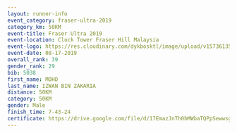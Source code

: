 ```yaml
---
layout: runner-info 
event_category: fraser-ultra-2019 
category_km: 50KM 
event-title: Fraser Ultra 2019 
event-location: Clock Tower Fraser Hill Malaysia 
event-logo: https://res.cloudinary.com/dykbosktl/image/upload/v1573613535/Logo/logo_mfst7w.jpg
event-date: 08-17-2019 
overall_rank: 39
gender_rank: 29
bib: 5038
first_name: MOHD
last_name: IZWAN BIN ZAKARIA
distance: 50KM
category: 50KM
gender: Male
finish_time: 7-43-24
certificate: https://drive.google.com/file/d/17EmazJnTh0bMWbaTQPpSewwsga5Tmeaf/view?usp=sharing
---
```


